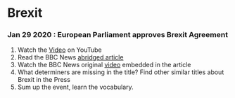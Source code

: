 # Brexit

### Jan 29 2020 : European Parliament approves Brexit Agreement

1. Watch the [Video](https://www.youtube.com/watch?v=nRE44uSaZmc) on YouTube
2. Read the BBC News [abridged article](bbcnews_brexit_approval) 
3. Watch the BBC News original [video](https://www.bbc.com/news/uk-politics-51287430) embedded in the article
4. What determiners are missing in the title? Find other similar titles about Brexit in the Press
5. Sum up the event, learn the vocabulary.

